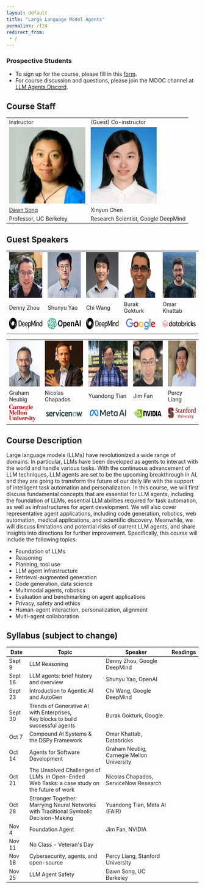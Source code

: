 ```yaml
---
layout: default
title: "Large Language Model Agents"
permalink: /f24
redirect_from:
 - /
---
```


<head>
 <!-- HTML Meta Tags -->
<!-- <title>Large Language Model Agents</title> -->
<!-- <meta name="description" content="MOOC, Fall 2024"> -->
<!-- Facebook Meta Tags -->
<meta property="og:url" content="https://llmagents-learning.org/f24">
<meta property="og:type" content="website">
<meta property="og:title" content="Large Language Model Agents">
<meta property="og:description" content="MOOC, Fall 2024">
<meta property="og:image" content="assets/llmagents-twittercard.png">

<!-- Twitter Meta Tags -->
<meta name="twitter:card" content="summary_large_image">
<meta property="twitter:domain" content="llmagents-learning.org">
<meta property="twitter:url" content="https://llmagents-learning.org/f24">
<meta name="twitter:title" content="Large Language Model Agents">
<meta name="twitter:description" content="MOOC, Fall 2024">
<meta name="twitter:image" content="assets/llmagents-twittercard.png">

</head>


### Prospective Students

- To sign up for the course, please fill in this <a href="https://forms.gle/svSoNhKcGFjxup989">form</a>.
- For course discussion and questions, please join the MOOC channel at <a href="https://discord.gg/NWVpQ9rBvd">LLM Agents Discord</a>.

## Course Staff

<table>
<tbody>
<tr>
<td>Instructor</td>
<td>(Guest) Co-instructor</td>
</tr>
<tr>
<td><img src="assets/dawn-berkeley.jpg" height=200/></td>
<td><img src="assets/XinyunChen.jpg" height=200/></td>
</tr>
<tr>
<td><a href="https://people.eecs.berkeley.edu/~dawnsong/">Dawn Song</a></td>
<td>Xinyun Chen</td>
<tr>
<td>Professor, UC Berkeley</td>
<td>Research Scientist, Google DeepMind</td>
</tr>
</tr>
</tbody>
</table>

## Guest Speakers

<table>
<tbody>
<tr>
<td><img src="assets/Denny Zhou.jpeg" height=120/></td>
<td><img src="assets/Shunyu Yao.jpeg" height=120/></td>
<td><img src="assets/Chi Wang.jpg" height=120/></td>
<td><img src="assets/Burak Gokturk.png" height=120/></td>
<td><img src="assets/Omar Khattab.jpg" height=120/></td>
</tr>

<tr>
<td>Denny Zhou</td>
<td>Shunyu Yao</td>
<td>Chi Wang</td>
<td>Burak Gokturk</td>
<td>Omar Khattab</td>
</tr>
 
<tr>
<td><img src="assets/Google Deepmind.png" height=30/></td>
<td><img src="assets/openai.png" height=30/></td>
<td><img src="assets/Google Deepmind.png" height=30/></td>
<td><img src="assets/Google.jpg" height=40/></td>
<td><img src="assets/databricks.png" height=30/></td>
</tr>

</tbody>
</table>

<table>
<tbody>

<tr>
<td><img src="assets/Graham Neubig.jpg" height=120/></td>
<td><img src="assets/Nicolas Chapados.jpg" height=120/></td>
<td><img src="assets/Yuandong Tian.png" height=120/></td>
<td><img src="assets/Jim Fan.jpeg" height=120/></td>
<td><img src="assets/Percy Liang.jpeg" height=120/></td>
</tr>

<tr>
<td>Graham Neubig</td>
<td>Nicolas Chapados</td>
<td>Yuandong Tian</td>
<td>Jim Fan</td>
<td>Percy Liang</td>
</tr>
 
<tr>
<td><img src="assets/CMU.png" height=45/></td>
<td><img src="assets/servicenow.png" height=30/></td>
<td><img src="assets/meta ai.jpeg" height=30/></td>
<td><img src="assets/nvidia.png" height=30/></td>
<td><img src="assets/stanford.png" height=30/></td>
</tr>

</tbody>
</table>

## Course Description

Large language models (LLMs) have revolutionized a wide range of domains. In particular, LLMs have been developed as agents to interact with the world and handle various tasks. With the continuous advancement of LLM techniques, LLM agents are set to be the upcoming breakthrough in AI, and they are going to transform the future of our daily life with the support of intelligent task automation and personalization. In this course, we will first discuss fundamental concepts that are essential for LLM agents, including the foundation of LLMs, essential LLM abilities required for task automation, as well as infrastructures for agent development. We will also cover representative agent applications, including code generation, robotics, web automation, medical applications, and scientific discovery. Meanwhile, we will discuss limitations and potential risks of current LLM agents, and share insights into directions for further improvement. Specifically, this course will include the following topics:
- Foundation of LLMs
- Reasoning
- Planning, tool use
- LLM agent infrastructure
- Retrieval-augmented generation
- Code generation, data science
- Multimodal agents, robotics
- Evaluation and benchmarking on agent applications
- Privacy, safety and ethics
- Human-agent interaction, personalization, alignment
- Multi-agent collaboration

## Syllabus (subject to change)

| Date   | Topic | Speaker | Readings |
|--------|-------|-------|----------|
| Sept 9 | LLM Reasoning | Denny Zhou, Google DeepMind |          |
| Sept 16 | LLM agents: brief history and overview | Shunyu Yao, OpenAI |          |
| Sept 23 | Introduction to Agentic AI and AutoGen | Chi Wang, Google DeepMind |          |
| Sept 30 | Trends of Generative AI with Enterprises, <br /> Key blocks to build successful agents | Burak Gokturk, Google |          |
| Oct 7 | Compound AI Systems & the DSPy Framework | Omar Khattab, Databricks |          |
| Oct 14 | Agents for Software Development | Graham Neubig, Carnegie Mellon University |          |
| Oct 21 | The Unsolved Challenges of LLMs ​ in Open-Ended <br /> Web Tasks: a case study on the future of work | Nicolas Chapados, ServiceNow Research |          |
| Oct 28 | Stronger Together: Marrying Neural Networks <br /> with Traditional Symbolic Decision-Making | Yuandong Tian, Meta AI (FAIR) |          |
| Nov 4 | Foundation Agent | Jim Fan, NVIDIA |          |
| Nov 11 | No Class - Veteran's Day |          |          |
| Nov 18 | Cybersecurity, agents, and open-source | Percy Liang, Stanford University |          |
| Nov 25 | LLM Agent Safety | Dawn Song, UC Berkeley |          |
